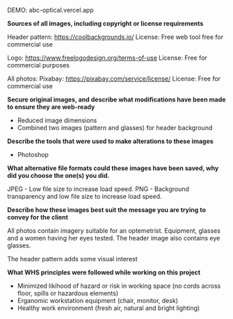 
DEMO: abc-optical.vercel.app

**Sources of all images, including copyright or license requirements**

Header pattern: 
https://coolbackgrounds.io/ 
License:  Free web tool free for commercial use

Logo: 
https://www.freelogodesign.org/terms-of-use
License: Free for commercial purposes

All photos:
Pixabay: https://pixabay.com/service/license/
License: Free for commercial use 

**Secure original images, and describe what modifications have been made to ensure they are web-ready**

- Reduced image dimensions
- Combined two images (pattern and glasses) for header background

**Describe the tools that were used to make alterations to these images**

- Photoshop

**What alternative file formats could these images have been saved, why did you choose the one(s) you did.**

JPEG - Low file size to increase load speed.
PNG - Background transparency and low file size to increase load speed.

**Describe how these images best suit the message you are trying to convey for the client**

All photos contain imagery suitable for an optemetrist. Equipment, glasses and a women having her eyes tested. The header image also contains eye glasses.

The header pattern adds some visual interest

**What WHS principles were followed while working on this project**

- Minimized likihood of hazard or risk in working space (no cords across floor, spills or hazardous elements)
- Erganomic workstation equipment (chair, monitor, desk)
- Healthy work environment (fresh air, natural and bright lighting)
